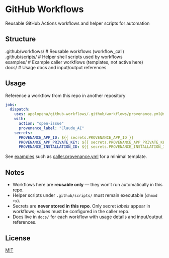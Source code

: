 # GitHub Workflows

Reusable GitHub Actions workflows and helper scripts for automation

## Structure

.github/workflows/   # Reusable workflows (workflow_call)  
.github/scripts/     # Helper shell scripts used by workflows  
examples/            # Example caller workflows (templates, not active here)  
docs/                # Usage docs and input/output references  

## Usage

Reference a workflow from this repo in another repository

```yaml
jobs:
  dispatch:
    uses: apolopena/github-workflows/.github/workflows/provenance.yml@main
    with:
      action: "open-issue"
      provenance_label: "Claude_AI"
    secrets:
      PROVENANCE_APP_ID: ${{ secrets.PROVENANCE_APP_ID }}
      PROVENANCE_APP_PRIVATE_KEY: ${{ secrets.PROVENANCE_APP_PRIVATE_KEY }}
      PROVENANCE_INSTALLATION_ID: ${{ secrets.PROVENANCE_INSTALLATION_ID }}

```

See [examples](./examples/) such as [caller.provenance.yml](./examples/caller.provenance.yml) for a minimal template.

## Notes

- Workflows here are **reusable only** — they won’t run automatically in this repo.  
- Helper scripts under `.github/scripts/` must remain executable (`chmod +x`).  
- Secrets are **never stored in this repo**. Only secret _labels_ appear in workflows; values must be configured in the caller repo.  
- Docs live in `docs/` for each workflow with usage details and input/output references.  

## License

[MIT](LICENSE)
